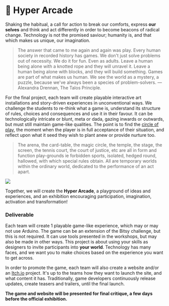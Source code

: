 # 🥇 Hyper Arcade

Shaking the habitual, a call for action to break our comforts, express **our** **selves** and think and act differently in order to become beacons of radical change. Technology is not the promised saviour; humanity is, and that which makes us unique, our imagination. 

> The answer that came to me again and again was play. Every human society in recorded history has games. We don't just solve problems out of necessity. We do it for fun. Even as adults. Leave a human being alone with a knotted rope and they will unravel it. Leave a human being alone with blocks, and they will build something. Games are part of what makes us human. We see the world as a mystery, a puzzle, because we've always been a species of problem-solvers. — Alexandra Drennan, The Talos Principle.

For the final project, each team will create playable interactive art installations and story-driven experiences in unconventional ways. We challenge the students to re-think what a game is, understand its structure of rules, choices and consequences and use it in their favour. It can be technologically intricate or blunt, meta or dada, gazing inwards or outwards, but must still maintain game-like qualities. The point is to find the [circle of play](https://en.wikipedia.org/wiki/Magic_circle_%28virtual_worlds%29), the moment when the player is in full acceptance of their situation,  and reflect upon what it seed they wish to plant anew or provide nurture too.

> The arena, the card-table, the magic circle, the temple, the stage, the screen, the tennis court, the court of justice, etc are all in form and function play-grounds ie forbidden sports, isolated, hedged round, hallowed, with which special rules obtain. All are temporary worlds within the ordinary world, dedicated to the performance of an act apart.

![](https://miro.medium.com/max/2560/1*d6OtwWUG2Zmnp7fl8tysxw.png)

Together, we will create the **Hyper Arcade**, a playground of ideas and experiences, and an exhibition encouraging participation, imagination, activation and transformation!

### Deliverable

Each team will create 1 playable game-like experience, which may or may not use Arduino. The game can be an extension of the Bitsy challenge, but this is not required. It can use tools presented in the workshops, but may also be made in other ways. This project is about using your skills as designers to invite participants into **your world**. Technology has many faces, and we want you to make choices based on the experience you want to get across.

In order to promote the game, each team will also create a  website and/or an [Itch.io](https://itch.io/) project. It's up to the teams how they want to launch the site, and what content it has. Traditionally, game developers continuously release updates, create teasers and trailers, until the final launch.

**The game and website will be presented for final critique, a few days before the official exhibition.**  


